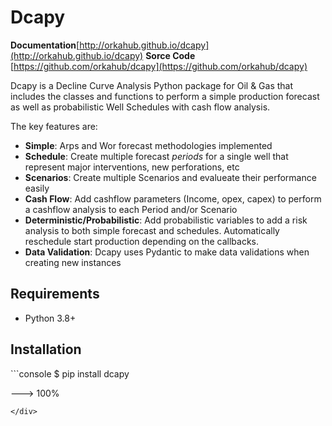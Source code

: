 # Dcapy

**Documentation**[http://orkahub.github.io/dcapy](http://orkahub.github.io/dcapy)
**Sorce Code** [https://github.com/orkahub/dcapy](https://github.com/orkahub/dcapy)

Dcapy is a Decline Curve Analysis Python package for Oil & Gas that includes the classes and functions to perform a simple production forecast as well as probabilistic Well Schedules with cash flow analysis.  

The key features are:

+ **Simple**: Arps and Wor forecast methodologies implemented
+ **Schedule**: Create multiple forecast *periods* for a single well that represent major interventions, new perforations, etc 
+ **Scenarios**: Create multiple Scenarios and evalueate their performance easily
+ **Cash Flow**: Add cashflow parameters (Income, opex, capex) to perform a cashflow analysis to each Period and/or Scenario
+ **Deterministic/Probabilistic**: Add probabilistic variables to add a risk analysis to both simple forecast and schedules. Automatically reschedule start production depending on the callbacks.
+ **Data Validation**: Dcapy uses Pydantic to make data validations when creating new instances

## Requirements

+ Python 3.8+ 


## Installation

<div id="termynal" data-termynal>
```console
$ pip install dcapy

---> 100%
```
</div>